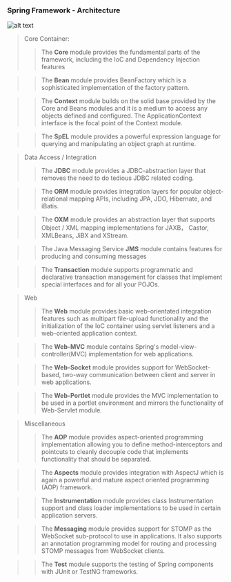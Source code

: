 ### Spring Framework - Architecture

![alt text](https://www.tutorialspoint.com/spring/images/spring_architecture.png)

> Core Container:
  >> The **Core** module provides the fundamental parts of the framework, including the IoC and Dependency Injection features

  >> The **Bean** module provides BeanFactory which is a sophisticated implementation of the factory pattern.

  >> The **Context** module builds on the solid base provided by the Core and Beans modules and it is a medium to access any objects defined and configured. The ApplicationContext interface is the focal point of the Context module.

  >> The **SpEL** module provides a powerful expression language for querying and manipulating an object graph at runtime.

> Data Access / Integration
  >> The **JDBC** module provides a JDBC-abstraction layer that removes the need to do tedious JDBC related coding.

  >> The **ORM** module provides integration layers for popular object-relational mapping APIs, including JPA, JDO, Hibernate, and iBatis.

  >> The **OXM** module provides an abstraction layer that supports Object / XML mapping implementations for JAXB， Castor, XMLBeans, JiBX and XStream.

  >> The Java Messaging Service **JMS** module contains features for producing and consuming messages

  >> The **Transaction** module supports programmatic and declarative transaction management for classes that implement special interfaces and for all your POJOs.

> Web
  >> The **Web** module provides basic web-orientated integration features such as multipart file-upload functionality and the initialization of the IoC container using servlet listeners and a web-oriented application context.

  >> The **Web-MVC** module contains Spring's model-view-controller(MVC) implementation for web applications.

  >> The **Web-Socket** module provides support for WebSocket-based, two-way communication between client and server in web applications.

  >> The **Web-Portlet** module provides the MVC implementation to be used in a portlet environment and mirrors the functionality of Web-Servlet module.

> Miscellaneous
  >> The **AOP** module provides aspect-oriented programming implementation allowing you to define method-interceptors and pointcuts to cleanly decouple code that implements functionality that should be separated.

  >> The **Aspects** module provides integration with AspectJ which is again a powerful and mature aspect oriented programming (AOP) framework.

  >> The **Instrumentation** module provides class Instrumentation support and class loader implementations to be used in certain application servers.

  >> The **Messaging** module provides support for STOMP as the WebSocket sub-protocol to use in applications. It also supports an annotation programming model for routing and processing STOMP messages from WebSocket clients.

  >> The **Test** module supports the testing of Spring components with JUnit or TestNG frameworks.
